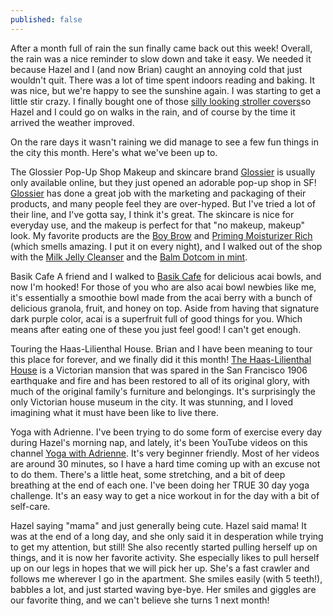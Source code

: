 ```yaml
---
published: false
---
```

After a month full of rain the sun finally came back out this week! Overall, the rain was a nice reminder to slow down and take it easy. We needed it because Hazel and I (and now Brian) caught an annoying cold that just wouldn't quit. There was a lot of time spent indoors reading and baking. It was nice, but we're happy to see the sunshine again. I was starting to get a little stir crazy. I finally bought one of those [silly looking stroller covers](https://www.amazon.com/gp/product/B003N64Z7W/ref=as_li_tl?ie=UTF8&camp=1789&creative=9325&creativeASIN=B003N64Z7W&linkCode=as2&tag=redletterda04-20&linkId=71d721691058dd47edc95c5eaa58407c)so Hazel and I could go on walks in the rain, and of course by the time it arrived the weather improved. 

On the rare days it wasn't raining we did manage to see a few fun things in the city this month. Here's what we've been up to. 

The Glossier Pop-Up Shop 
Makeup and skincare brand [Glossier](http://bff.glossier.com/) is usually only available online, but they just opened an adorable pop-up shop in SF! [Glossier](http://bff.glossier.com/) has done a great job with the marketing and packaging of their products, and many people feel they are over-hyped. But I've tried a lot of their line, and I've gotta say, I think it's great. The skincare is nice for everyday use, and the makeup is perfect for that "no makeup, makeup" look. My favorite products are the [Boy Brow](https://www.glossier.com/products/boy-brow) and [Priming Moisturizer Rich](https://www.glossier.com/products/priming-moisturizer-rich) (which smells amazing. I put it on every night), and I walked out of the shop with the [Milk Jelly Cleanser](https://www.glossier.com/products/milky-jelly-cleanser) and the [Balm Dotcom in mint](https://www.glossier.com/products/balm-dotcom).

Basik Cafe
A friend and I walked to [Basik Cafe](https://www.yelp.com/biz/basik-cafe-san-francisco) for delicious acai bowls, and now I'm hooked! For those of you who are also acai bowl newbies like me, it's essentially a smoothie bowl made from the acai berry with a bunch of delicious granola, fruit, and honey on top. Aside from having that signature dark purple color, acai is a superfruit full of good things for you. Which means after eating one of these you just feel good! I can't get enough. 

Touring the Haas-Lilienthal House. 
Brian and I have been meaning to tour this place for forever, and we finally did it this month! [The Haas-Lilienthal House](https://www.haas-lilienthalhouse.org) is a Victorian mansion that was spared in the San Francisco 1906 earthquake and fire and has been restored to all of its original glory, with much of the original family's furniture and belongings. It's surprisingly the only Victorian house museum in the city. It was stunning, and I loved imagining what it must have been like to live there. 

Yoga with Adrienne. 
I've been trying to do some form of exercise every day during Hazel's morning nap, and lately, it's been YouTube videos on this channel [Yoga with Adrienne](https://www.youtube.com/user/yogawithadriene/). It's very beginner friendly. Most of her videos are around 30 minutes, so I have a hard time coming up with an excuse not to do them. There's a little heat, some stretching, and a bit of deep breathing at the end of each one. I've been doing her TRUE 30 day yoga challenge. It's an easy way to get a nice workout in for the day with a bit of self-care. 

Hazel saying "mama" and just generally being cute. 
Hazel said mama! It was at the end of a long day, and she only said it in desperation while trying to get my attention, but still! She also recently started pulling herself up on things, and it is now her favorite activity. She especially likes to pull herself up on our legs in hopes that we will pick her up. She's a fast crawler and follows me wherever I go in the apartment. She smiles easily (with 5 teeth!), babbles a lot, and just started waving bye-bye. Her smiles and giggles are our favorite thing, and we can't believe she turns 1 next month! 